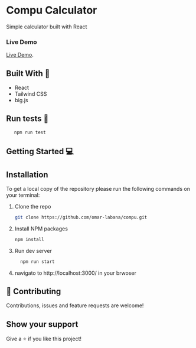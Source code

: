 # Compu Calculator

Simple calculator built with React

### Live Demo

[Live Demo](https://compu-calculator.herokuapp.com/).


## Built With 🔨
- React
- Tailwind CSS
- big.js

## Run tests 🔨
```sh
   npm run test
```



## Getting Started 💻

## Installation

To get a local copy of the repository please run the following commands on your terminal:

1. Clone the repo
   ```sh
   git clone https://github.com/omar-labana/compu.git
   ```
2. Install NPM packages
   ```sh
   npm install
   ```
3. Run dev server
    ```sh
      npm run start
    ```
4. navigato to http://localhost:3000/ in your brwoser
## 🤝 Contributing

Contributions, issues and feature requests are welcome!

## Show your support

Give a ⭐️ if you like this project!

